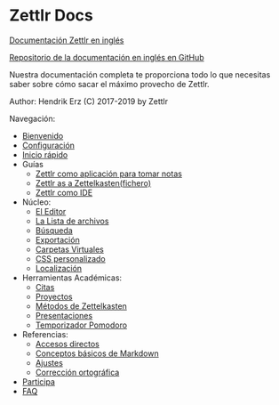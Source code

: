 # Zettlr Docs

[Documentación Zettlr en inglés](https://docs.zettlr.com)

[Repositorio de la documentación en inglés en GitHub](https://github.com/Zettlr/zettlr-docs)	

Nuestra documentación completa te proporciona todo lo que necesitas saber sobre cómo sacar el máximo provecho de Zettlr.

Author: Hendrik Erz
(C) 2017-2019 by Zettlr

Navegación:
  - [Bienvenido](./index-es.md)
  - [Configuración](install-es.md)
  - [Inicio rápido](5-minutos-es.md)
  - Guías
    - [Zettlr como aplicación para tomar notas](guides/guide-notes-es.md)
    - [Zettlr as a Zettelkasten(fichero)](guides/guide-zettelkasten-es.md)
    - [Zettlr como IDE](guides/guide-ide-es.md)	
  - Núcleo:
    - [El Editor](core/editor-es.md)
    - [La Lista de archivos](core/file-list-es.md)
    - [Búsqueda](core/search-es.md)
    - [Exportación](core/export-es.md)
    - [Carpetas Virtuales](core/virtual-directories-es.md)
    - [CSS personalizado](core/custom-css-es.md)
    - [Localización](core/localisation-es.md)
  - Herramientas Académicas:
    - [Citas](academic/citations-es.md)
    - [Proyectos](academic/projects-es.md)
    - [Métodos de Zettelkasten](academic/zkn-method-es.md)
    - [Presentaciones](academic/presentacions-es.md)
    - [Temporizador Pomodoro](academic/pomodoro-es.md)
  - Referencias:
    - [Accesos directos](reference/shortcuts-es.md)
    - [Conceptos básicos de Markdown](reference/markdown-basics-es.md)
    - [Ajustes](reference/settings-es.md)
    - [Corrección ortográfica](reference/spell-checking-es.md)
  - [Participa](get-involved-es.md) 
  - [FAQ](faq-es.md) 

